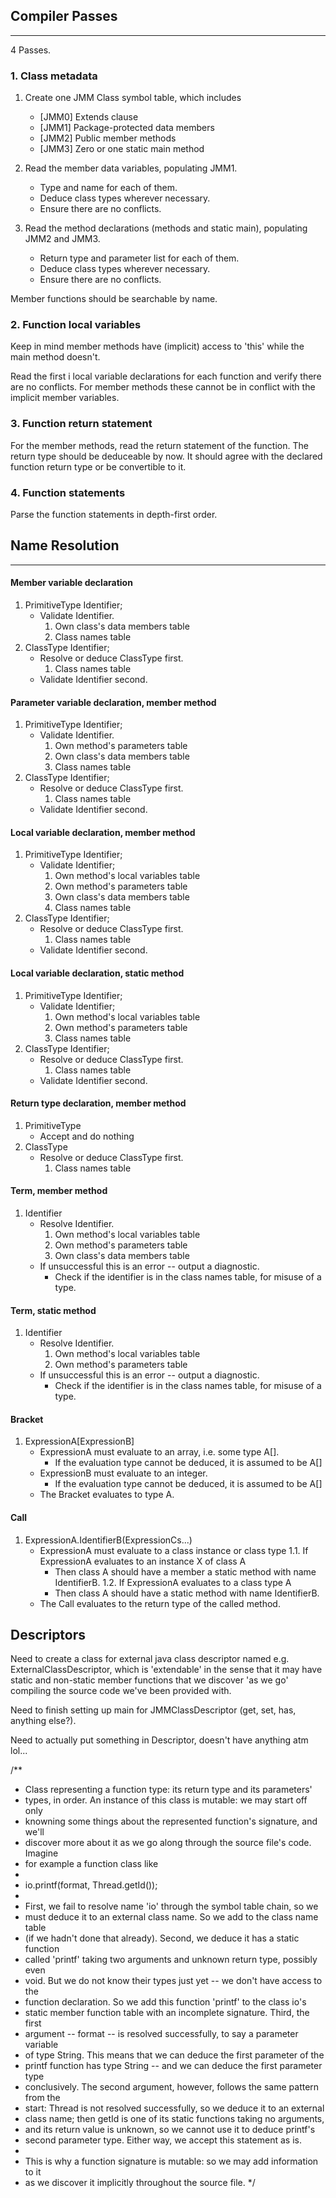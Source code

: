 ## Compiler Passes
---

4 Passes.

### 1. Class metadata

1. Create one JMM Class symbol table, which includes
    * [JMM0] Extends clause
    * [JMM1] Package-protected data members
    * [JMM2] Public member methods
    * [JMM3] Zero or one static main method

2. Read the member data variables, populating JMM1.
    * Type and name for each of them.
    * Deduce class types wherever necessary.
    * Ensure there are no conflicts.

3. Read the method declarations (methods and static main), populating JMM2 and JMM3.
    * Return type and parameter list for each of them.
    * Deduce class types wherever necessary.
    * Ensure there are no conflicts.

Member functions should be searchable by name.

### 2. Function local variables

Keep in mind member methods have (implicit) access to 'this' while the
main method doesn't.

Read the first i local variable declarations for each function and
verify there are no conflicts. For member methods these cannot be in
conflict with the implicit member variables.

### 3. Function return statement

For the member methods, read the return statement of the function.
The return type should be deduceable by now. It should agree with the
declared function return type or be convertible to it.

### 4. Function statements

Parse the function statements in depth-first order.

## Name Resolution
---

#### Member variable declaration

1. PrimitiveType Identifier;
    * Validate Identifier.
        1. Own class's data members table
        2. Class names table
2. ClassType Identifier;
    * Resolve or deduce ClassType first.
        1. Class names table
    * Validate Identifier second.

#### Parameter variable declaration, member method

1. PrimitiveType Identifier;
    * Validate Identifier.
        1. Own method's parameters table
        2. Own class's data members table
        3. Class names table
2. ClassType Identifier;
    * Resolve or deduce ClassType first.
        1. Class names table
    * Validate Identifier second.

#### Local variable declaration, member method
1. PrimitiveType Identifier;
    * Validate Identifier;
        1. Own method's local variables table
        2. Own method's parameters table
        3. Own class's data members table
        4. Class names table
2. ClassType Identifier;
    * Resolve or deduce ClassType first.
        1. Class names table
    * Validate Identifier second.

#### Local variable declaration, static method

1. PrimitiveType Identifier;
    * Validate Identifier;
        1. Own method's local variables table
        2. Own method's parameters table
        3. Class names table
2. ClassType Identifier;
    * Resolve or deduce ClassType first.
        1. Class names table
    * Validate Identifier second.

#### Return type declaration, member method

1. PrimitiveType
    * Accept and do nothing
2. ClassType
    * Resolve or deduce ClassType first.
        1. Class names table

#### Term, member method

1. Identifier
    * Resolve Identifier.
        1. Own method's local variables table
        2. Own method's parameters table
        3. Own class's data members table
    * If unsuccessful this is an error -- output a diagnostic.
        * Check if the identifier is in the class names table, for misuse of a type.

#### Term, static method

1. Identifier
    * Resolve Identifier.
        1. Own method's local variables table
        2. Own method's parameters table
    * If unsuccessful this is an error -- output a diagnostic.
        * Check if the identifier is in the class names table, for misuse of a type.

#### Bracket

1. ExpressionA[ExpressionB]
    * ExpressionA must evaluate to an array, i.e. some type A[].
        * If the evaluation type cannot be deduced, it is assumed to be A[]
    * ExpressionB must evaluate to an integer.
        * If the evaluation type cannot be deduced, it is assumed to be A[]
    * The Bracket evaluates to type A.

#### Call

1. ExpressionA.IdentifierB(ExpressionCs...)
    * ExpressionA must evaluate to a class instance or class type
    1.1. If ExpressionA evaluates to an instance X of class A
        * Then class A should have a member a static method with name IdentifierB.
    1.2. If ExpressionA evaluates to a class type A
        * Then class A should have a static method with name IdentifierB.
    * The Call evaluates to the return type of the called method.

## Descriptors

Need to create a class for external java class descriptor named e.g. ExternalClassDescriptor,
which is 'extendable' in the sense that it may have static and non-static member functions
that we discover 'as we go' compiling the source code we've been provided with.

Need to finish setting up main for JMMClassDescriptor (get, set, has, anything else?).

Need to actually put something in Descriptor, doesn't have anything atm lol...

/**
 * Class representing a function type: its return type and its parameters'
 * types, in order. An instance of this class is mutable: we may start off only
 * knowning some things about the represented function's signature, and we'll
 * discover more about it as we go along through the source file's code. Imagine
 * for example a function class like
 *
 * io.printf(format, Thread.getId());
 *
 * First, we fail to resolve name 'io' through the symbol table chain, so we
 * must deduce it to an external class name. So we add to the class name table
 * (if we hadn't done that already). Second, we deduce it has a static function
 * called 'printf' taking two arguments and unknown return type, possibly even
 * void. But we do not know their types just yet -- we don't have access to the
 * function declaration. So we add this function 'printf' to the class io's
 * static member function table with an incomplete signature. Third, the first
 * argument -- format -- is resolved successfully, to say a parameter variable
 * of type String. This means that we can deduce the first parameter of the
 * printf function has type String -- and we can deduce the first parameter type
 * conclusively. The second argument, however, follows the same pattern from the
 * start: Thread is not resolved successfully, so we deduce it to an external
 * class name; then getId is one of its static functions taking no arguments,
 * and its return value is unknown, so we cannot use it to deduce printf's
 * second parameter type. Either way, we accept this statement as is.
 *
 * This is why a function signature is mutable: so we may add information to it
 * as we discover it implicitly throughout the source file.
 */
